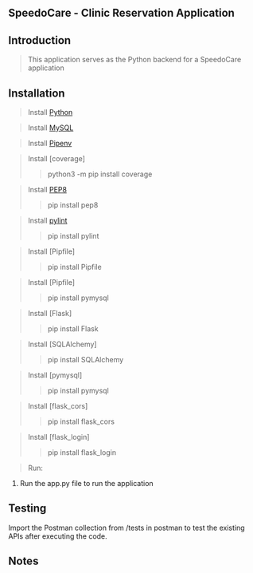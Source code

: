 ## SpeedoCare - Clinic Reservation Application

## Introduction

> This application serves as the Python backend for a SpeedoCare application

## Installation

> Install [Python](https://www.python.org/)

> Install [MySQL](https://www.mysql.com/)

> Install [Pipenv](https://pipenv.pypa.io/en/latest/)

> Install [coverage]
>> python3 -m pip install coverage

> Install [PEP8](https://dev.to/j0nimost/setting-up-pep8-and-pylint-on-vs-code-34h)
>> pip install pep8

> Install [pylint](https://dev.to/j0nimost/setting-up-pep8-and-pylint-on-vs-code-34h)
>> pip install pylint

> Install [Pipfile]
>> pip install Pipfile

> Install [Pipfile]
>> pip install pymysql

> Install [Flask]
>> pip install Flask

> Install [SQLAlchemy]
>> pip install SQLAlchemy

> Install [pymysql]
>> pip install pymysql

> Install [flask_cors]
>> pip install flask_cors

> Install [flask_login]
>> pip install flask_login

> Run:
1. Run the app.py file to run the application

## Testing
Import the Postman collection from /tests in postman to test the existing APIs after executing the code.
## Notes

